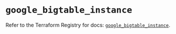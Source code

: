 # `google_bigtable_instance`

Refer to the Terraform Registry for docs: [`google_bigtable_instance`](https://registry.terraform.io/providers/hashicorp/google/6.29.0/docs/resources/bigtable_instance).
